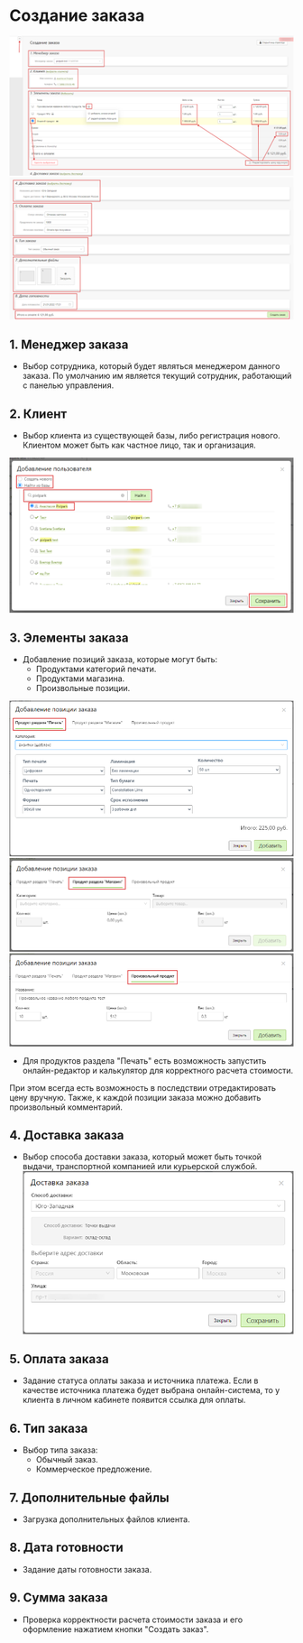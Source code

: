 # Создание заказа

![](../_media/order/order21.png ':size=40%') ![](../_media/order/order26.png ':size=40%')
## 1. Менеджер заказа
* Выбор сотрудника, который будет являться менеджером данного заказа. По умолчанию им является текущий сотрудник, работающий с панелью управления.

## 2. Клиент
* Выбор клиента из существующей базы, либо регистрация нового. Клиентом может быть как частное лицо, так и организация.

![](../_media/order/order22.png ':size=50%')

## 3. Элементы заказа
* Добавление позиций заказа, которые могут быть:
    + Продуктами категорий печати.
    + Продуктами магазина.
    + Произвольные позиции.

![](../_media/order/order23.png ':size=50%')
![](../_media/order/order24.png ':size=50%')
![](../_media/order/order25.png ':size=50%')

* Для продуктов раздела "Печать" есть возможность запустить онлайн-редактор и калькулятор для корректного расчета стоимости. 

При этом всегда есть возможность в последствии отредактировать цену вручную. Также, к каждой позиции заказа можно добавить произвольный комментарий.

## 4. Доставка заказа
* Выбор способа доставки заказа, который может быть точкой выдачи, транспортной компанией или курьерской службой.
![](../_media/order/order27.png ':size=50%')

## 5. Оплата заказа
* Задание статуса оплаты заказа и источника платежа. Если в качестве источника платежа будет выбрана онлайн-система, то у клиента в личном кабинете появится ссылка для оплаты.

## 6. Тип заказа
* Выбор типа заказа:
    + Обычный заказ.
    + Коммерческое предложение.

## 7. Дополнительные файлы
* Загрузка дополнительных файлов клиента.

## 8. Дата готовности
* Задание даты готовности заказа.

## 9. Сумма заказа
* Проверка корректности расчета стоимости заказа и его оформление нажатием кнопки "Создать заказ".